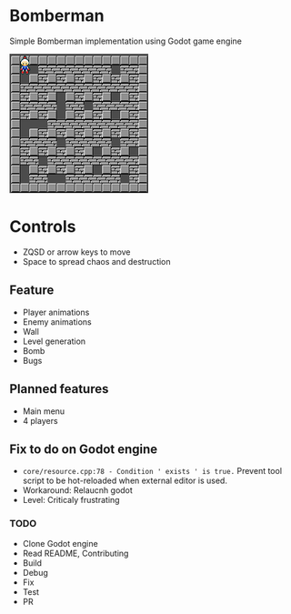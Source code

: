 # Bomberman

Simple Bomberman implementation using Godot game engine

![Preview](/doc/preview.png)

# Controls

* ZQSD or arrow keys to move
* Space to spread chaos and destruction

## Feature

* Player animations
* Enemy animations
* Wall
* Level generation
* Bomb
* Bugs

## Planned features

* Main menu
* 4 players

## Fix to do on Godot engine
* `core/resource.cpp:78 - Condition ' exists ' is true.` Prevent tool script to be hot-reloaded when external editor is used.
* Workaround: Relaucnh godot
* Level: Criticaly frustrating

### TODO
- Clone Godot engine
- Read README, Contributing
- Build
- Debug
- Fix
- Test
- PR

